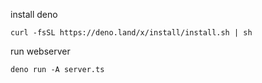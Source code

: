install deno

```
curl -fsSL https://deno.land/x/install/install.sh | sh
```

run webserver

```
deno run -A server.ts
```